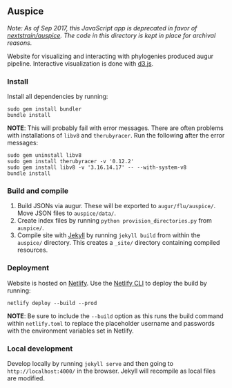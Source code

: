## Auspice

_Note: As of Sep 2017, this JavaScript app is deprecated in favor of [nextstrain/auspice](https://github.com/nextstrain/auspice). The code in this directory is kept in place for archival reasons._

Website for visualizing and interacting with phylogenies produced augur pipeline. Interactive visualization is done with [d3.js](http://d3js.org/).

### Install
Install all dependencies by running:
```
sudo gem install bundler
bundle install
```
__NOTE__: This will probably fail with error messages. There are often problems with installations of `libv8` and `therubyracer`. Run the following after the error messages:
```
sudo gem uninstall libv8
sudo gem install therubyracer -v '0.12.2'
sudo gem install libv8 -v '3.16.14.17' -- --with-system-v8
bundle install
```

### Build and compile

1. Build JSONs via augur. These will be exported to `augur/flu/auspice/`. Move JSON files to `auspice/data/`.
2. Create index files by running `python provision_directories.py` from `auspice/`.
3. Compile site with [Jekyll](http://jekyllrb.com/) by running `jekyll build` from within the `auspice/` directory. This creates a `_site/` directory containing compiled resources.

### Deployment

Website is hosted on [Netlify](https://www.netlify.com/).
Use the [Netlify CLI](https://docs.netlify.com/cli/get-started/) to deploy the build by running:
```
netlify deploy --build --prod
```
__NOTE__: Be sure to include the `--build` option as this runs the build command within `netlify.toml` to replace the placeholder username and passwords with the environment variables set in Netlify.

### Local development

Develop locally by running `jekyll serve` and then going to `http://localhost:4000/` in the browser. Jekyll will recompile as local files are modified.
